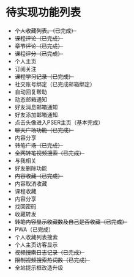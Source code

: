 # 待实现功能列表

-	~~个人收藏列表。（已完成）~~
-	~~课程评论（已完成）~~
-	~~章节评论（已完成）~~
-	~~课程评分（已完成）~~
-	个人主页
-	订阅关注
-	~~课程学习记录（已完成）~~
-	社交账号绑定（已完成邮箱绑定）
-	自动回复帮助
-	动态邮箱通知
-	好友消息邮箱通知
-	好友添加邮箱通知
-	点击头像进入PSER主页（基本完成）
-	~~聊天广场功能（已完成）~~
-	内容分享
-	~~转笔广场（已完成）~~
-	~~全网转笔视频搜索（已完成）~~
-	与我相关
-	好友删除功能
-	~~内容收藏（已完成）~~
-	内容取消收藏
-	课程收藏
-	内容分享
-	找回密码
-	收藏转发
-	~~转笔内容显示收藏数及自己是否收藏（已完成）~~
-	PWA（已完成）
-	个人收藏列表搜索
-	个人主页访客显示
-	~~视频搜索日志记录（已完成）~~
-	~~限制视频搜索热词数（已完成）~~
-	全站提示框改造升级

